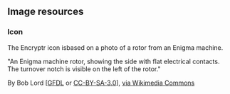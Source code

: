 Image resources
---------------

### Icon

The Encryptr icon isbased on a photo of a rotor from an Enigma machine.

"An Enigma machine rotor, showing the side with flat electrical contacts. The turnover notch is visible on the left of the rotor."

By Bob Lord [<a href="http://www.gnu.org/copyleft/fdl.html">GFDL</a> or <a href="http://creativecommons.org/licenses/by-sa/3.0/">CC-BY-SA-3.0</a>], <a href="http://commons.wikimedia.org/wiki/File%3AEnigma-rotor-flat-contacts.jpg">via Wikimedia Commons</a>
